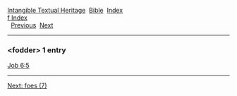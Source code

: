 [Intangible Textual Heritage](../../index)  [Bible](../index) 
[Index](index)   
[f Index](_f_)  
  [Previous](c04353)  [Next](c04355) 

------------------------------------------------------------------------

### &lt;fodder&gt; 1 entry

[Job 6:5](../kjv/job006.htm#005)  

------------------------------------------------------------------------

[Next: foes (7)](c04355)
